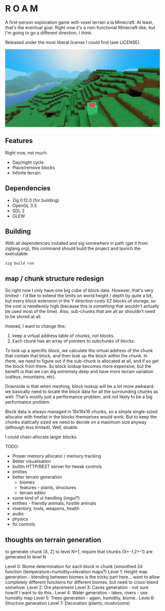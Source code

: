 # R O A M

A first-person exploration game with voxel terrain a la Minecraft. At
least, that's the eventual goal. Right now it's a non-functional
Minecraft-like, but I'm going to go a different direction, I think.

Released under the most liberal license I could find (see LICENSE).

![screenshot](https://raw.githubusercontent.com/krig/roam/78a696e2835fe0f5cd1d7557d1d687cee171a56c/data/screenshot.jpg)

## Features

Right now, not much.

* Day/night cycle
* Place/remove blocks
* Infinite terrain

## Dependencies

* Zig 0.12.0 (for building)
* OpenGL 3.3
* SDL 2
* GLEW

## Building

With all dependencies installed and zig somewhere in path (get it from ziglang.org),
this command should build the project and launch the executable:

```
zig build run
```

## map / chunk structure redesign

So right now I only have one big cube of block data. However, that's
very limited - I'd like to extend the limits on world height / depth
by quite a bit, but every block extension in the Y direction costs XZ
blocks of storage, so the cost is needlessly high (because this is
something that wouldn't actually be used most of the time).
Also, sub-chunks that are all air shouldn't need to be stored at all.

Instead, I want to change this:

1. keep a virtual address table of chunks, not blocks.
2. Each chunk has an array of pointers to subchunks of blocks.

To look up a specific block, we calculate the virtual address of the
chunk that contain that block, and then look up the block within the
chunk. In there, we need to figure out if the sub-chunk is allocated
at all, and if so get the block from there. So block lookup becomes
more expensive, but the benefit is that we can dig extremely deep and
have more terrain variation (valleys, mountains, etc).

Downside is that when meshing, block lookup will be a lot more
awkward. we basically need to locate the block data for all the
surrounding chunks as well. That's mostly just a performance problem,
and not likely to be a big performance problem.

Block data is always managed in 16x16x16 chunks, so a simple
single-sized allocator with freelist in the blocks themselves would
work. But to keep the chunks statically sized we need to decide on a
maximum size anyway (although less limited). Well, doable.

I could chain-allocate larger blocks.

TODO:

* Proper memory allocator / memory tracking
* Better visualisation
* builtin HTTP/REST server for tweak controls
* entities
* better terrain generation
  * biomes
  * features - plants, structures
  * terrain editor
* some kind of ui handling (imgui?)
* entities - friendly animals, hostile animals
* inventory, tools, weapons, health
* audio
* physics
* fix controls



## thoughts on terrain generation

to generate chunk (X, Z) to level N+1,
require that chunks (X+-1,Z+-1) are generated to level N

Level 0: Biome determination for each block in chunk (smoothed 2d function (temperature+humidity+elevation maps?)
Level 1: Height map generation - blending between biomes is the tricky
part here... want to allow completely different functions for
different biomes, but need to cross-blend somehow.
Level 2: Ore placement
Level 3: Caves generation - not sure how/if I want to do this..
Level 4: Water generation - lakes, rivers - use humidity map
Level 5: Trees generation - again, humidity, biome..
Level 6: Structure generation
Level 7: Decoration (plants, mushrooms)

